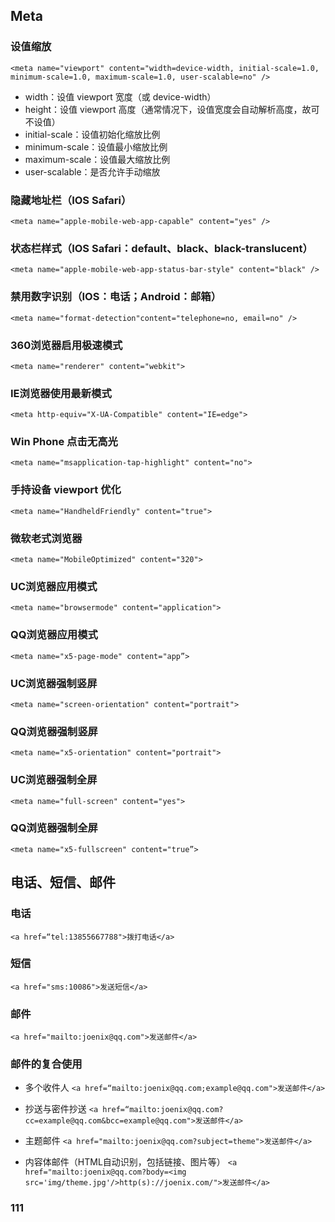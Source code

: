 ## Meta

### 设值缩放
`<meta name="viewport" content="width=device-width, initial-scale=1.0, minimum-scale=1.0, maximum-scale=1.0, user-scalable=no" />`
- width：设值 viewport 宽度（或 device-width）
- height：设值 viewport 高度（通常情况下，设值宽度会自动解析高度，故可不设值）
- initial-scale：设值初始化缩放比例
- minimum-scale：设值最小缩放比例
- maximum-scale：设值最大缩放比例
- user-scalable：是否允许手动缩放

### 隐藏地址栏（IOS Safari）
`<meta name="apple-mobile-web-app-capable" content="yes" />`

### 状态栏样式（IOS Safari：default、black、black-translucent）
`<meta name="apple-mobile-web-app-status-bar-style" content="black" />`

### 禁用数字识别（IOS：电话；Android：邮箱）
`<meta name="format-detection"content="telephone=no, email=no" />`

### 360浏览器启用极速模式
`<meta name="renderer" content="webkit">`

### IE浏览器使用最新模式
`<meta http-equiv="X-UA-Compatible" content="IE=edge">`

### Win Phone 点击无高光
`<meta name="msapplication-tap-highlight" content="no">`

### 手持设备 viewport 优化
`<meta name="HandheldFriendly" content="true">`

### 微软老式浏览器
`<meta name="MobileOptimized" content="320">`

### UC浏览器应用模式
`<meta name="browsermode" content="application">`

### QQ浏览器应用模式
`<meta name="x5-page-mode" content="app”>`

### UC浏览器强制竖屏
`<meta name="screen-orientation" content="portrait">`

### QQ浏览器强制竖屏
`<meta name="x5-orientation" content="portrait">`

### UC浏览器强制全屏
`<meta name="full-screen" content="yes">`

### QQ浏览器强制全屏
`<meta name="x5-fullscreen" content="true”>`


## 电话、短信、邮件

### 电话
`<a href=“tel:13855667788">拨打电话</a>`

### 短信
`<a href="sms:10086">发送短信</a>`

### 邮件
`<a href="mailto:joenix@qq.com">发送邮件</a>`

### 邮件的复合使用

- 多个收件人
`<a href=“mailto:joenix@qq.com;example@qq.com">发送邮件</a>`

- 抄送与密件抄送
`<a href=“mailto:joenix@qq.com?cc=example@qq.com&bcc=example@qq.com">发送邮件</a>`

- 主题邮件
`<a href="mailto:joenix@qq.com?subject=theme">发送邮件</a>`

- 内容体邮件（HTML自动识别，包括链接、图片等）
`<a href="mailto:joenix@qq.com?body=<img src='img/theme.jpg'/>http(s)://joenix.com/">发送邮件</a>`

### 111
